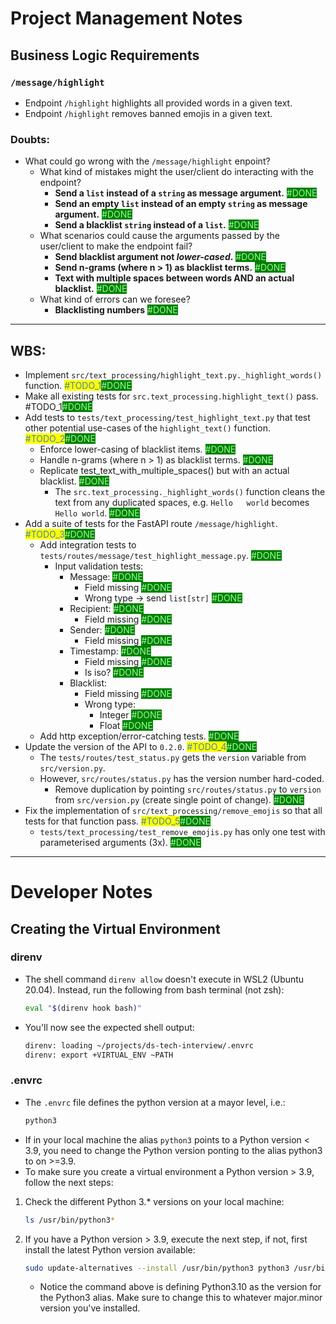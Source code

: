 # Project Management Notes

## Business Logic Requirements

### `/message/highlight`
* Endpoint `/highlight` highlights all provided words in a given text.
* Endpoint `/highlight` removes banned emojis in a given text.


### Doubts:
* What could go wrong with the `/message/highlight` enpoint?
    * What kind of mistakes might the user/client do interacting with the endpoint?
        * **Send a `list` instead of a `string` as message argument.** <done>#DONE</done>
        * **Send an empty `list` instead of an empty `string` as message argument.** <done>#DONE</done>
        * **Send a blacklist `string` instead of a `list`.** <done>#DONE</done>
    * What scenarios could cause the arguments passed by the user/client to make the endpoint fail? 
        * **Send blacklist argument not _lower-cased_.** <done>#DONE</done>
        * **Send n-grams (where n > 1) as blacklist terms.** <done>#DONE</done>
        * **Text with multiple spaces between words AND an actual blacklist.** <done>#DONE</done>
    * What kind of errors can we foresee?
        * **Blacklisting numbers** <done>#DONE</done>

***


## WBS:
* Implement `src/text_processing/highlight_text.py._highlight_words()` function. <todo>#TODO_1</todo><done>#DONE</done>
* Make all existing tests for `src.text_processing.highlight_text()` pass. #TODO_1<done>#DONE</done>
* Add tests to `tests/text_processing/test_highlight_text.py` that test other potential use-cases of the `highlight_text()` function. <todo>#TODO_2</todo><done>#DONE</done>
    * Enforce lower-casing of blacklist items. <done>#DONE</done>
    * Handle n-grams (where n > 1) as blacklist terms. <done>#DONE</done>
    * Replicate test_text_with_multiple_spaces() but with an actual blacklist. <done>#DONE</done>
        * The `src.text_processing._highlight_words()` function cleans the text from any duplicated spaces, e.g. `Hello   world` becomes `Hello world`. <done>#DONE</done>
* Add a suite of tests for the FastAPI route `/message/highlight`. <todo>#TODO_3</todo><done>#DONE</done>
    * Add integration tests to `tests/routes/message/test_highlight_message.py`. <done>#DONE</done>
        * Input validation tests:
            * Message: <done>#DONE</done>
                * Field missing <done>#DONE</done>
                * Wrong type -> send `list[str]` <done>#DONE</done>
            * Recipient: <done>#DONE</done>
                * Field missing <done>#DONE</done>
            * Sender: <done>#DONE</done>
                * Field missing <done>#DONE</done>
            * Timestamp: <done>#DONE</done>
                * Field missing <done>#DONE</done>
                * Is iso? <done>#DONE</done>
            * Blacklist:
                * Field missing <done>#DONE</done>
                * Wrong type:
                    * Integer <done>#DONE</done>
                    * Float <done>#DONE</done>
    * Add http exception/error-catching tests. <done>#DONE</done>
* Update the version of the API to `0.2.0`. <todo>#TODO_4</todo><done>#DONE</done>
    * The `tests/routes/test_status.py` gets the `version` variable from `src/version.py`.
    * However, `src/routes/status.py` has the version number hard-coded.
        * Remove duplication by pointing `src/routes/status.py` to `version` from `src/version.py` (create single point of change). <done>#DONE</done>
* Fix the implementation of `src/text_processing/remove_emojis` so that all tests for that function pass. <todo>#TODO_5</todo><done>#DONE</done>
    * `tests/text_processing/test_remove_emojis.py` has only one test with parameterised arguments (3x). <done><done>#DONE</done></done>


***


# Developer Notes

## Creating the Virtual Environment

### direnv
* The shell command `direnv allow` doesn't execute in WSL2 (Ubuntu 20.04). Instead, run the following from bash terminal (not zsh): 
    ```bash
    eval "$(direnv hook bash)"
    ```
* You'll now see the expected shell output:
    ```bash
    direnv: loading ~/projects/ds-tech-interview/.envrc
    direnv: export +VIRTUAL_ENV ~PATH
    ```

### .envrc
* The `.envrc` file defines the python version at a mayor level, i.e.: 
    ```bash
    python3
    ```
* If in your local machine the alias `python3` points to a Python version < 3.9, you need to change the Python version ponting to the alias python3 to on >=3.9.  
* To make sure you create a virtual environment a Python version > 3.9, follow the next steps:  

1. Check the different Python 3.* versions on your local machine:
    ```bash
    ls /usr/bin/python3*
    ```

2. If you have a Python version > 3.9, execute the next step, if not, first install the latest Python version available:
    ```bash
    sudo update-alternatives --install /usr/bin/python3 python3 /usr/bin/python3.10 1
    ```
    * Notice the command above is defining Python3.10 as the version for the Python3 alias. Make sure to change this to whatever major.minor version you've installed.


<style>
todo { background-color: Yellow; color: SteelBlue }
recurrent { background-color: Gold; color: SteelBlue }
refactor { background-color: SpringGreen; color: DarkGreen }
done { background-color: Green; color: PaleGreen }
test { background-color: Coral; color: DarkRed }
fixme { background-color: Crimson; color: white }
focus { background-color: DeepSkyBlue; color: MediumBlue }
reqspec { background-color: MediumPurple; color: Indigo }
doubt { background-color: #FF00FF; color: Yellow }
wait { background-color: Pink; color: Crimson }
blocked { background-color: Crimson; color: Yellow }
</style>